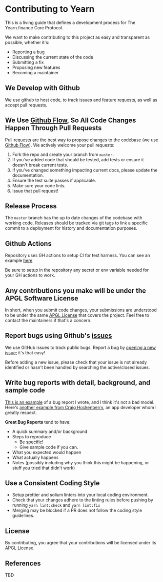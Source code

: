 # Contributing to Yearn
This is a living guide that defines a development process for The Yearn.finance Core Protocol. 

We want to make contributing to this project as easy and transparent as possible, whether it's:

- Reporting a bug
- Discussing the current state of the code
- Submitting a fix
- Proposing new features
- Becoming a maintainer

## We Develop with Github
We use github to host code, to track issues and feature requests, as well as accept pull requests.

## We Use [Github Flow](https://guides.github.com/introduction/flow/index.html), So All Code Changes Happen Through Pull Requests
Pull requests are the best way to propose changes to the codebase (we use [Github Flow](https://guides.github.com/introduction/flow/index.html)). We actively welcome your pull requests:

1. Fork the repo and create your branch from `master`.
2. If you've added code that should be tested, add tests or ensure it doesn't break current tests.
3. If you've changed something impacting current docs, please update the documentation.
4. Ensure the test suite passes if applicable.
5. Make sure your code lints.
6. Issue that pull request!

## Release Process
The `master` branch has the up to date changes of the codebase with working code. Releases should be tracked via git tags to link a specific commit to a deployment for history and documentation purposes.

## Github Actions
Repository uses GH actions to setup CI for test harness.
You can see an example [here](https://github.com/iearn-finance/yearn-protocol/blob/master/.github/workflows/test.yaml)

Be sure to setup in the repository any secret or env variable needed for your GH actions to work.

## Any contributions you make will be under the APGL Software License
In short, when you submit code changes, your submissions are understood to be under the same [APGL License](https://choosealicense.com/licenses/agpl-3.0/) that covers the project. Feel free to contact the maintainers if that's a concern.

## Report bugs using Github's [issues](https://github.com/iearn-finance/yearn-protocol/issues)
We use GitHub issues to track public bugs. Report a bug by [opening a new issue](https://github.com/iearn-finance/yearn-protocol/issues/new); it's that easy!

Before adding a new issue, please check that your issue is not already identified or hasn't been handled by searching the active/closed issues.

## Write bug reports with detail, background, and sample code
[This is an example](http://stackoverflow.com/q/12488905/180626) of a bug report I wrote, and I think it's not a bad model. Here's [another example from Craig Hockenberry](http://www.openradar.me/11905408), an app developer whom I greatly respect.

**Great Bug Reports** tend to have:

- A quick summary and/or background
- Steps to reproduce
  - Be specific!
  - Give sample code if you can. 
- What you expected would happen
- What actually happens
- Notes (possibly including why you think this might be happening, or stuff you tried that didn't work)

## Use a Consistent Coding Style

* Setup prettier and solium linters into your local coding environment.
* Check that your changes adhere to the linting rules before pushing by running `yarn lint:check` and `yarn lint:fix`
* Merging may be blocked if a PR does not follow the coding style guidelines.

## License
By contributing, you agree that your contributions will be licensed under its APGL License.

## References
TBD
